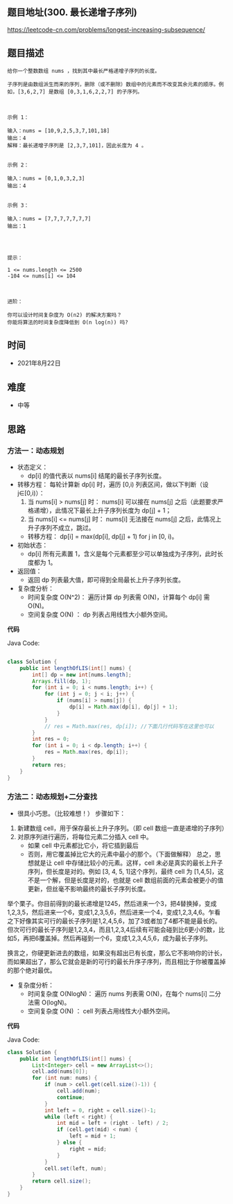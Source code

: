 
## 题目地址(300. 最长递增子序列)

https://leetcode-cn.com/problems/longest-increasing-subsequence/

## 题目描述

```
给你一个整数数组 nums ，找到其中最长严格递增子序列的长度。

子序列是由数组派生而来的序列，删除（或不删除）数组中的元素而不改变其余元素的顺序。例如，[3,6,2,7] 是数组 [0,3,1,6,2,2,7] 的子序列。

 

示例 1：

输入：nums = [10,9,2,5,3,7,101,18]
输出：4
解释：最长递增子序列是 [2,3,7,101]，因此长度为 4 。


示例 2：

输入：nums = [0,1,0,3,2,3]
输出：4


示例 3：

输入：nums = [7,7,7,7,7,7,7]
输出：1


 

提示：

1 <= nums.length <= 2500
-104 <= nums[i] <= 104

 

进阶：

你可以设计时间复杂度为 O(n2) 的解决方案吗？
你能将算法的时间复杂度降低到 O(n log(n)) 吗?
```

## 时间

- 2021年8月22日

## 难度

- 中等

## 思路

### 方法一：动态规划
- 状态定义：
    - dp[i] 的值代表以 nums[i] 结尾的最长子序列长度。
- 转移方程： 每轮计算新 dp[i] 时，遍历 [0,i) 列表区间，做以下判断（设 j∈[0,i)）：
    1. 当 nums[i] > nums[j] 时： nums[i] 可以接在 nums[j] 之后（此题要求严格递增），此情况下最长上升子序列长度为 dp[j] + 1；
    2. 当 nums[i] <= nums[j] 时： nums[i] 无法接在 nums[j] 之后，此情况上升子序列不成立，跳过。
    - 转移方程： dp[i] = max(dp[i], dp[j] + 1) for j in [0, i)。
- 初始状态：
    - dp[i] 所有元素置 1，含义是每个元素都至少可以单独成为子序列，此时长度都为 1。
- 返回值：
    - 返回 dp 列表最大值，即可得到全局最长上升子序列长度。
- 复杂度分析：
    - 时间复杂度 O(N^2)： 遍历计算 dp 列表需 O(N)，计算每个 dp[i] 需 O(N)。
    - 空间复杂度 O(N) ： dp 列表占用线性大小额外空间。

**代码**

Java Code:

```java

class Solution {
    public int lengthOfLIS(int[] nums) {
        int[] dp = new int[nums.length];
        Arrays.fill(dp, 1);
        for (int i = 0; i < nums.length; i++) {
            for (int j = 0; j < i; j++) {
                if (nums[i] > nums[j]) {
                    dp[i] = Math.max(dp[i], dp[j] + 1);
                }
            }
            // res = Math.max(res, dp[i]); //下面几行代码写在这里也可以
        }
        int res = 0;
        for (int i = 0; i < dp.length; i++) {
            res = Math.max(res, dp[i]);
        }
        return res;
    }
}

```
### 方法二：动态规划+二分查找
- 很具小巧思。（比较难想！）
步骤如下：
1. 新建数组 cell，用于保存最长上升子序列。（即 cell 数组一直是递增的子序列）
2. 对原序列进行遍历，将每位元素二分插入 cell 中。
    - 如果 cell 中元素都比它小，将它插到最后
    - 否则，用它覆盖掉比它大的元素中最小的那个。（下面做解释）
总之，思想就是让 cell 中存储比较小的元素。这样，cell 未必是真实的最长上升子序列，但长度是对的。例如 [3, 4, 5, 1]这个序列，最终 cell 为 [1,4,5]，这不是一个解，但是长度是对的，也就是 cell 数组前面的元素会被更小的值更新，但丝毫不影响最终的最长子序列长度。

 举个栗子。你目前得到的最长递增是1245，然后进来一个3，把4替换掉，变成1,2,3,5，然后进来一个6，变成1,2,3,5,6，然后进来一个4，变成1,2,3,4,6。乍看之下好像其实可行的最长子序列是1,2,4,5,6，加了3或者加了4都不能是最长的。但次可行的最长子序列是1,2,3,4，而且1,2,3,4后续有可能会碰到比6更小的数，比如5，再把6覆盖掉。然后再碰到一个6，变成1,2,3,4,5,6，成为最长子序列。

换言之，你硬更新进去的数组，如果没有超出已有长度，那么它不影响你的计长，而如果超出了，那么它就会是新的可行的最长升序子序列，而且相比于你被覆盖掉的那个绝对最优。

- 复杂度分析：
    - 时间复杂度 O(NlogN)： 遍历 nums 列表需 O(N)，在每个 nums[i] 二分法需 O(logN)。
    - 空间复杂度 O(N) ： cell 列表占用线性大小额外空间。

**代码**

Java Code:

```java
class Solution {
    public int lengthOfLIS(int[] nums) {
        List<Integer> cell = new ArrayList<>();
        cell.add(nums[0]);
        for (int num: nums) {
            if (num > cell.get(cell.size()-1)) {
                cell.add(num);
                continue;
            }
            int left = 0, right = cell.size()-1;
            while (left < right) {
                int mid = left + (right - left) / 2;
                if (cell.get(mid) < num) {
                    left = mid + 1;
                } else {
                    right = mid;
                }
            }
            cell.set(left, num);
        }
        return cell.size();
    }
}
```

